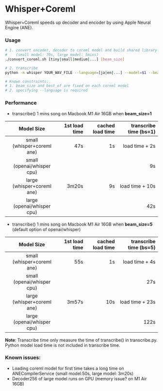 # Whisper+Coreml
Whisper+Coreml speeds up decoder and encoder by using Apple Neural Engine (ANE).

### Usage
```sh
# 1. convert encoder, decoder to coreml model and build shared library
#    (small model: 70s, large model: 5mins)
./convert_coreml.sh [tiny|small|medium|...] [beam_size]

# 2. transcribe
python -m whisper YOUR_WAV_FILE --language=[ja|en|...] --model=$1 --beam_size=beam_size --best_of=beam_size --word_timestamps=True --use_coreml=True

# Known constraints:
# 1. beam_size and best_of are fixed on each coreml model
# 2. specifying --language is required
```

### Performance
* transcribe() 1 mins song on Macbook M1 Air 16GB when **beam_size=1**

|  Model Size  | 1st load time | cached load time | transcribe time (bs=1)|
|:------:|----------:|------------------:|------------------:|
| small (whisper+coreml ane)  |   47s    |     1s     |      load time + 2s |
| small (openai/whisper cpu)  |       |         |   9s   |
| large (whisper+coreml ane)  |   3m20s   |    9s        |      load time + 10s       |
| large (openai/whisper cpu)  |     |           |     42s  |

* transcribe() 1 mins song on Macbook M1 Air 16GB when **beam_size=5** (default option of openai/whisper)

|  Model Size  | 1st load time | cached load time | transcribe time (bs=5)|
|:------:|----------:|------------------:|------------------:|
| small (whisper+coreml ane)  |   55s    |     1s     |      load time + 4s |
| small (openai/whisper cpu)  |       |         |   27s   |
| large (whisper+coreml ane)  |   3m57s   |    10s        |      load time + 23s       |
| large (openai/whisper cpu)  |     |           |     122s  |

**Note**: Transcribe time only measure the time of transcribe() in transcribe.py. Python model load time is not included in transcribe time.

### Known issues:
* Loading coreml model for first time takes a long time on ANECompilerService (small model:50s, large model: 3m20s)
* Decoder256 of large model runs on GPU (memory issue? on M1 Air 16GB)
